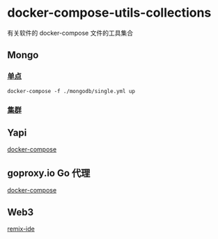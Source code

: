 # docker-compose-utils-collections

有关软件的 docker-compose 文件的工具集合

## Mongo

### [单点](./mongodb/single.yml)

`docker-compose -f ./mongodb/single.yml up`

### [集群](./mongodb/cluseter.yml)

## Yapi

[docker-compose](./yapi/docker-compose.yml)

## goproxy.io Go 代理

[docker-compose](./goproxy.io/docker-compose.yaml)

## Web3

[remix-ide](./remix/docker-compose.yaml)
